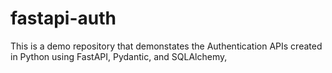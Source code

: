 # fastapi-auth
This is a demo repository that demonstates the Authentication APIs created in Python using FastAPI, Pydantic, and SQLAlchemy,
